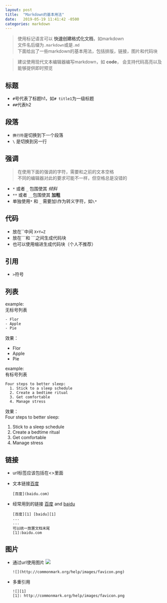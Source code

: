```yaml
---
layout: post
title:  "Markdown的基本用法"
date:   2019-05-19 11:41:42 -0500
categories: markdown
---
```


> 使用标记语言可以 __快速创建格式化文档__，如markdown\
> 文件名后缀为`.markdown`或是`.md`\
> 下面给出了一些markdown的基本用法，包括排版，链接，图片和代码块

> 建议使用现代文本编辑器编写markdown，如 __code__， 会支持代码高亮以及能够提供即时预览

## 标题
  * `#`号代表了标题h1，如`# title1`为一级标题
  * `##`代表h2

## 段落
  * `换行符`是切换到下一个段落
  * `\` 是切换到另一行

## 强调
  >在使用下面的强调的字符，需要和之前的文本空格\
  > 不同的编辑器对此的要求可能不一样，但空格总是没错的
  * `*` 或者 `_` 包围使其 *倾斜*
  * `**` 或者 `__`包围使其 **加粗**
  * 单独使用`*` 和 `_` 需要加\作为转义字符，如`\*`

## 代码
  * 放在\`\`中间 `X+Y=Z`
  * 放在\`\`\`和 \`\`\`之间生成代码块
  * 也可以使用缩进生成代码块（个人不推荐）

## 引用
  * `>`符号

## 列表

example:\
无标号列表
```
- Flor
- Apple
- Pie
```
效果：
- Flor
- Apple
- Pie

example:\
有标号列表
```
Four steps to better sleep:
  1. Stick to a sleep schedule
  2. Create a bedtime ritual
  3. Get comfortable
  4. Manage stress
```
效果：\
Four steps to better sleep:
  1. Stick to a sleep schedule
  2. Create a bedtime ritual
  3. Get comfortable
  4. Manage stress

## 链接
  * url标签应该包括在<>里面
  * 文本链接[百度](baidu.com)


        [百度](baidu.com)

  * 经常用到的链接 [百度][1] and [baidu][1]
    ```
    [百度][1] [baidu][1]
    ...
    ...
    可以统一放置文档末尾
    [1]:baidu.com
    ```

## 图片
  * 通过url使用图片
  ![](http://commonmark.org/help/images/favicon.png)


        ![](http://commonmark.org/help/images/favicon.png)

  * 多重引用  


        ![][1]
        [1]: http://commonmark.org/help/images/favicon.png


[1]:baidu.com

